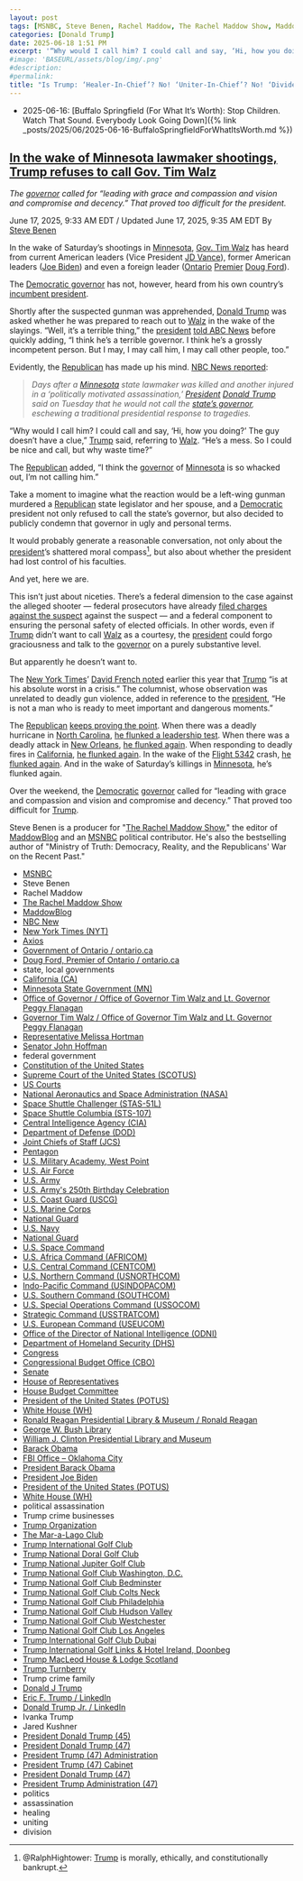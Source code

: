 ```yaml
---
layout: post
tags: [MSNBC, Steve Benen, Rachel Maddow, The Rachel Maddow Show, MaddowBlog, NBC New, New York Times (NYT), Axios, Government of Ontario / ontario.ca, Doug Ford Premier of Ontario / ontario.ca, state local governments, California (CA), Minnesota State Government (MN), Office of Governor / Office of Governor Tim Walz and Lt. Governor Peggy Flanagan, Governor Tim Walz / Office of Governor Tim Walz and Lt. Governor Peggy Flanagan, Representative Melissa Hortman, Senator John Hoffman, federal government, Constitution of the United States, Supreme Court of the United States (SCOTUS), US Courts, National Aeronautics and Space Administration (NASA), Space Shuttle Challenger (STAS-51L), Space Shuttle Columbia (STS-107), Central Intelligence Agency (CIA), Department of Defense (DOD), Joint Chiefs of Staff (JCS), Pentagon, U.S. Military Academy West Point, U.S. Air Force, U.S. Army, U.S. Army’s 250th Birthday Celebration, U.S. Coast Guard (USCG), U.S. Marine Corps, National Guard, U.S. Navy, National Guard, U.S. Space Command, U.S. Africa Command (AFRICOM), U.S. Central Command (CENTCOM), U.S. Northern Command (USNORTHCOM), Indo-Pacific Command (USINDOPACOM), U.S. Southern Command (SOUTHCOM), U.S. Special Operations Command (USSOCOM), Strategic Command (USSTRATCOM), U.S. European Command (USEUCOM), Office of the Director of National Intelligence (ODNI), Department of Homeland Security (DHS), Congress, Congressional Budget Office (CBO), Senate, House of Representatives, House Budget Committee, President of the United States (POTUS), White House (WH), Ronald Reagan Presidential Library & Museum / Ronald Reagan, George W. Bush Library, William J. Clinton Presidential Library and Museum, Barack Obama, FBI Office – Oklahoma City, President Barack Obama, President Joe Biden, President of the United States (POTUS), White House (WH), political assassination, Trump crime businesses, Trump Organization, The Mar-a-Lago Club, Trump International Golf Club, Trump National Doral Golf Club, Trump National Jupiter Golf Club, Trump National Golf Club Washington D.C., Trump National Golf Club Bedminster, Trump National Golf Club Colts Neck, Trump National Golf Club Philadelphia, Trump National Golf Club Hudson Valley, Trump National Golf Club Westchester, Trump National Golf Club Los Angeles, Trump International Golf Club Dubai, Trump International Golf Links & Hotel Ireland Doonbeg, Trump MacLeod House & Lodge Scotland, Trump Turnberry, Trump crime family, Donald J Trump, Eric F. Trump / LinkedIn, Donald Trump Jr. / LinkedIn, Ivanka Trump, Jared Kushner, President Donald Trump (45), President Donald Trump (47), President Trump (47) Administration, President Trump (47) Cabinet, President Donald Trump (47), President Trump Administration (47), politics, assassination, healing, uniting, division]
categories: [Donald Trump]
date: 2025-06-18 1:51 PM
excerpt: '“Why would I call him? I could call and say, ‘Hi, how you doing?’ The guy doesn’t have a clue. He’s a mess. So I could be nice and call, but why waste time?” – Trump'
#image: 'BASEURL/assets/blog/img/.png'
#description:
#permalink:
title: "Is Trump: ‘Healer-In-Chief’? No! ‘Uniter-In-Chief’? No! ‘Divider-In-Chief’? Definitely!"
---
```



- 2025-06-16: [Buffalo Springfield (For What It’s Worth): Stop Children. Watch That Sound. Everybody Look Going Down]({% link _posts/2025/06/2025-06-16-BuffaloSpringfieldForWhatItsWorth.md %})

## [In the wake of Minnesota lawmaker shootings, Trump refuses to call Gov. Tim Walz](https://www.msnbc.com/rachel-maddow-show/maddowblog/trump-tim-walz-call-minnesota-shooting-rcna213450)

*The [governor](https://mn.gov/governor/) called for “leading with grace and compassion and vision and compromise and decency.” That proved too difficult for the president.*

June 17, 2025, 9:33 AM EDT / Updated June 17, 2025, 9:35 AM EDT
By [Steve Benen](https://www.msnbc.com/author/steve-benen-ncpn433601)

In the wake of Saturday’s shootings in [Minnesota](https://mn.gov/), [Gov. Tim Walz](https://mn.gov/governor/about-gov/timwalz/) has heard from current American leaders (Vice President [JD Vance](https://www.nbcnews.com/politics/white-house/trump-says-wont-call-gov-tim-walz-minnesota-shootings-mess-rcna213432)), former American leaders ([Joe Biden](https://www.axios.com/2025/06/15/trump-walz-minnesota-shooting-lawmakers-call)) and even a foreign leader ([Ontario](http://www.ontario.ca/page/government-ontario) [Premier](http://www.ontario.ca/page/premier) [Doug Ford](https://www.cp24.com/news/2025/06/16/premier-doug-ford-says-all-of-ontario-is-thinking-of-minnesota-following-shooting-of-two-state-lawmakers/)).

The [Democratic governor](https://mn.gov/governor/) has not, however, heard from his own country’s [incumbent president](https://www.donaldjtrump.com/).

Shortly after the suspected gunman was apprehended, [Donald Trump](https://www.donaldjtrump.com/) was asked whether he was prepared to reach out to [Walz](https://mn.gov/governor/about-gov/timwalz/) in the wake of the slayings. “Well, it’s a terrible thing,” the [president](https://www.whitehouse.gov/) [told ABC News](https://x.com/rachelvscott/status/1934239632121565688) before quickly adding, “I think he’s a terrible governor. I think he’s a grossly incompetent person. But I may, I may call him, I may call other people, too.”

Evidently, the [Republican](https://www.gop.com/) has made up his mind. [NBC News reported](https://www.nbcnews.com/politics/white-house/trump-says-wont-call-gov-tim-walz-minnesota-shootings-mess-rcna213432):

> *Days after a [Minnesota](https://mn.gov/) state lawmaker was killed and another injured in a ‘politically motivated assassination,’ [President](https://www.whitehouse.gov/) [Donald Trump](https://www.donaldjtrump.com/) said on Tuesday that he would not call the [state’s governor](https://mn.gov/governor/), eschewing a traditional presidential response to tragedies.*

“Why would I call him? I could call and say, ‘Hi, how you doing?’ The guy doesn’t have a clue,” [Trump](https://www.donaldjtrump.com/) said, referring to [Walz](https://mn.gov/governor/about-gov/timwalz/). “He’s a mess. So I could be nice and call, but why waste time?”

The [Republican](https://www.gop.com/) added, “I think the [governor](https://mn.gov/governor/) of [Minnesota](https://mn.gov/) is so whacked out, I’m not calling him.”

Take a moment to imagine what the reaction would be a left-wing gunman murdered a [Republican](https://www.gop.com/) state legislator and her spouse, and a [Democratic](https://www.democrats.org/) president not only refused to call the state’s governor, but also decided to publicly condemn that governor in ugly and personal terms.

It would probably generate a reasonable conversation, not only about the [president](https://www.whitehouse.gov/)’s shattered moral compass[^11], but also about whether the president had lost control of his faculties.

[^11]: @RalphHightower: [Trump](https://www.donaldjtrump.com/) is morally, ethically, and constitutionally bankrupt. 

And yet, here we are.

This isn’t just about niceties. There’s a federal dimension to the case against the alleged shooter — federal prosecutors have already [filed charges against the suspect](https://www.msnbc.com/top-stories/latest/vance-boelter-arrested-minnesota-suspect-lawmakers-shootings-rcna213202) against the suspect — and a federal component to ensuring the personal safety of elected officials. In other words, even if [Trump](https://www.donaldjtrump.com/) didn’t want to call [Walz](https://mn.gov/governor/about-gov/timwalz/) as a courtesy, the [president](https://www.whitehouse.gov/) could forgo graciousness and talk to the [governor](https://mn.gov/governor/) on a purely substantive level.

But apparently he doesn’t want to.

The [New York Times](https://www.house.gov/)’ [David French noted](https://www.nytimes.com/2025/01/08/opinion/donald-trump-second-term-israel-ukraine.html) earlier this year that [Trump](https://www.donaldjtrump.com/) “is at his absolute worst in a crisis.” The columnist, whose observation was unrelated to deadly gun violence, added in reference to the [president](https://www.whitehouse.gov/), “He is not a man who is ready to meet important and dangerous moments.”

The [Republican](https://www.gop.com/) [keeps proving the point](https://www.msnbc.com/rachel-maddow-show/maddowblog/wildfires-crisis-continues-trump-targets-californias-governor-rcna186884). When there was a deadly hurricane in [North Carolina](https://www.nc.gov/), [he flunked a leadership test](https://www.msnbc.com/rachel-maddow-show/maddowblog/nc-trump-takes-chance-pretending-fema-lies-are-true-rcna176544). When there was a deadly attack in [New Orleans](https://nola.gov/), [he flunked again](https://www.msnbc.com/rachel-maddow-show/maddowblog/trumps-reaction-new-orleans-attack-went-bad-worse-rcna186109). When responding to deadly fires in [California](https://www.ca.gov/), [he flunked again](https://www.msnbc.com/rachel-maddow-show/maddowblog/wildfires-crisis-continues-trump-targets-californias-governor-rcna186884). In the wake of the [Flight 5342](https://www.ntsb.gov/investigations/Pages/DCA25MA108.aspx) crash, [he flunked again](https://www.msnbc.com/rachel-maddow-show/maddowblog/trump-rails-dei-response-deadly-american-airlines-army-helicopter-cras-rcna190024). And in the wake of Saturday’s killings in [Minnesota](https://mn.gov/), he’s flunked again.

Over the weekend, the [Democratic](https://www.democrats.org/) [governor](https://mn.gov/governor/) called for “leading with grace and compassion and vision and compromise and decency.” That proved too difficult for [Trump](https://www.donaldjtrump.com/).

Steve Benen is a producer for "[The Rachel Maddow Show](https://www.msnbc.com/rachel-maddow-show)," the editor of [MaddowBlog](https://www.msnbc.com/rachel-maddow-show) and an [MSNBC](https://www.msnbc.com/) political contributor. He's also the bestselling author of "Ministry of Truth: Democracy, Reality, and the Republicans' War on the Recent Past."

- [MSNBC](https://www.msnbc.com/)
- Steve Benen
- Rachel Maddow 
- [The Rachel Maddow Show](https://www.msnbc.com/rachel-maddow-show)
- [MaddowBlog](https://www.msnbc.com/rachel-maddow-show) 
- [NBC New](https://www.nbcnews.com/,)
- [New York Times (NYT)](https://www.nytimes.com/)
- [Axios](https://www.axios.com/)
- [Government of Ontario / ontario.ca](http://www.ontario.ca/page/government-ontario)
- [Doug Ford, Premier of Ontario / ontario.ca](http://www.ontario.ca/page/premier)
- state, local governments
- [California (CA)](https://www.ca.gov/)
- [Minnesota State Government (MN)](https://www.mn.gov/)
- [Office of Governor / Office of Governor Tim Walz and Lt. Governor Peggy Flanagan](https://mn.gov/governor/)
- [Governor Tim Walz / Office of Governor Tim Walz and Lt. Governor Peggy Flanagan](https://mn.gov/governor/about-gov/timwalz/)
- [Representative Melissa Hortman](https://www.house.mn.gov/members/profile/12266)
- [Senator John Hoffman](https://www.senate.mn/members/member_bio.html?mem_id=1205)
- federal government
- [Constitution of the United States](https://constitution.congress.gov/)
- [Supreme Court of the United States (SCOTUS)](https://www.supremecourt.gov/)
- [US Courts](https://www.uscourts.gov/)
- [National Aeronautics and Space Administration (NASA)](https://www.nasa.gov/)
- [Space Shuttle Challenger (STAS-51L)](https://www.nasa.gov/mission/sts-51l/)
- [Space Shuttle Columbia (STS-107)](https://www.nasa.gov/mission/sts-107/)
- [Central Intelligence Agency (CIA)](https://www.cia.gov/)
- [Department of Defense (DOD)](https://www.defense.gov/)
- [Joint Chiefs of Staff (JCS)](https://www.jcs.mil/)
- [Pentagon](https://www.defense.gov/)
- [U.S. Military Academy, West Point](https://www.westpoint.edu/)
- [U.S. Air Force](https://www.af.mil/)
- [U.S. Army](https://www.army.mil/)
- [U.S. Army's 250th Birthday Celebration](https://www.army.mil/1775/)
- [U.S. Coast Guard (USCG)](https://www.uscg.mil/)
- [U.S. Marine Corps](https://www.marines.mil/)
- [National Guard](https://www.nationalguard.mil/)
- [U.S. Navy](https://www.navy.mil/)
- [National Guard](https://www.nationalguard.mil/)
- [U.S. Space Command](https://www.spacecom.mil/)
- [U.S. Africa Command (AFRICOM)](https://www.africom.mil/)
- [U.S. Central Command (CENTCOM)](https://www.centcom.mil/)
- [U.S. Northern Command (USNORTHCOM)](https://www.northcom.mil/)
- [Indo-Pacific Command (USINDOPACOM)](https://www.pacom.mil/)
- [U.S. Southern Command (SOUTHCOM)](http://www.southcom.mil/)
- [U.S. Special Operations Command (USSOCOM)](https://www.socom.mil/)
- [Strategic Command (USSTRATCOM)](http://www.stratcom.mil/)
- [U.S. European Command (USEUCOM)](https://www.eucom.mil/)
- [Office of the Director of National Intelligence (ODNI)](https://www.odni.gov/)
- [Department of Homeland Security (DHS)](https://www.dhs.gov/)
- [Congress](https://www.congress.gov/)
- [Congressional Budget Office (CBO)](https://www.cbo.gov/)
- [Senate](https://www.senate.gov/)
- [House of Representatives](https://www.house.gov/)
- [House Budget Committee ](https://budget.house.gov/)
- [President of the United States (POTUS)](https://www.whitehouse.gov/)
- [White House (WH)](https://www.whitehouse.gov/)
- [Ronald Reagan Presidential Library & Museum / Ronald Reagan](https://www.reaganlibrary.gov/)
- [George W. Bush Library](https://www.georgewbushlibrary.gov/)
- [William J. Clinton Presidential Library and Museum](https://www.clintonlibrary.gov/)
- [Barack Obama](https://obamawhitehouse.archives.gov/)
- [FBI Office – Oklahoma City](https://www.fbi.gov/contact-us/field-offices/oklahomacity)
- [President Barack Obama](https://obamawhitehouse.archives.gov/)
- [President Joe Biden](https://bidenwhitehouse.archives.gov/)
- [President of the United States (POTUS)](https://www.whitehouse.gov/)
- [White House (WH)](https://www.whitehouse.gov/)
- political assassination 
- Trump crime businesses
- [Trump Organization](https://www.trump.com/)
- [The Mar-a-Lago Club](https://www.maralagoclub.com/)
- [Trump International Golf Club](https://www.trumpinternationalpalmbeaches.com/)
- [Trump National Doral Golf Club](https://www.trumpgolfdoral.com/)
- [Trump National Jupiter Golf Club](https://www.trumpnationaljupiter.com/)
- [Trump National Golf Club Washington, D.C.](https://www.trumpnationaldc.com/)
- [Trump National Golf Club Bedminster](https://www.trumpnationalbedminster.com/)
- [Trump National Golf Club Colts Neck](https://www.trumpcoltsneck.com/)
- [Trump National Golf Club Philadelphia](https://www.trumpnationalphiladelphia.com/)
- [Trump National Golf Club Hudson Valley](https://www.trumpnationalhudsonvalley.com/)
- [Trump National Golf Club Westchester](https://www.trumpnationalwestchester.com/)
- [Trump National Golf Club Los Angeles](https://www.trumpnationallosangeles.com/)
- [Trump International Golf Club Dubai](https://www.trumpgolfdubai.com/)
- [Trump International Golf Links & Hotel Ireland, Doonbeg](https://www.trumpgolfireland.com/)
- [Trump MacLeod House & Lodge Scotland](https://www.trumphotels.com/macleod-house)
- [Trump Turnberry](https://www.turnberry.co.uk/)
- Trump crime family
- [Donald J Trump](https://www.donaldjtrump.com/)
- [Eric F. Trump / LinkedIn](https://www.linkedin.com/in/erictrump/)
- [Donald Trump Jr. / LinkedIn](https://www.linkedin.com/in/donald-trump-jr-4454b862/)
- Ivanka Trump
- Jared Kushner
- [President Donald Trump (45)](https://trumpwhitehouse.archives.gov/)
- [President Donald Trump (47)](https://www.whitehouse.gov/administration/donald-j-trump/)
- [President Trump (47) Administration](https://www.whitehouse.gov/administration/)
- [President Trump (47) Cabinet](https://www.whitehouse.gov/administration/the-cabinet/)
- [President Donald Trump (47)](https://www.whitehouse.gov/administration/donald-j-trump/)
- [President Trump Administration (47)](https://www.whitehouse.gov/administration/)
- politics
- assassination 
- healing 
- uniting 
- division 

